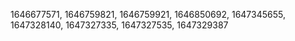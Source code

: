 1646677571,
1646759821,
1646759921,
1646850692,
1647345655,
1647328140,
1647327335,
1647327535,
1647329387
